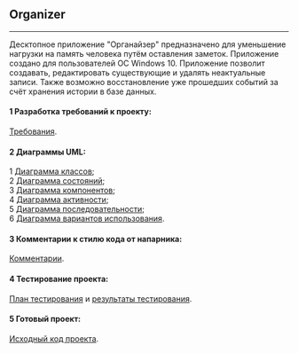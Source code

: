 ## Organizer
---

Десктопное приложение "Органайзер" предназначено для уменьшение нагрузки на память человека путём оставления заметок. Приложение создано для пользователей ОС Windows 10. Приложение позволит создавать, редактировать существующие и удалять неактуальные записи. Также возможно восстановление уже прошедших событий за счёт хранения истории в базе данных.  

#### 1 Разработка требований к проекту:
[Требования](https://github.com/Vavashka23/Organizer_tritpo_project/blob/master/Documentation/Requirements/%D0%A2%D1%80%D0%B5%D0%B1%D0%BE%D0%B2%D0%B0%D0%BD%D0%B8%D1%8F_%D0%BA_%D0%BF%D1%80%D0%BE%D0%B5%D0%BA%D1%82%D1%83.md).  

#### 2 Диаграммы UML:
1 [Диаграмма классов](https://github.com/Vavashka23/Organizer_tritpo_project/blob/master/Documentation/Diagrams/ClassDiagram/Class.md);  
2 [Диаграмма состояний](https://github.com/Vavashka23/Organizer_tritpo_project/blob/master/Documentation/Diagrams/State/State.md);   
3 [Диаграмма компонентов](https://github.com/Vavashka23/Organizer_tritpo_project/blob/master/Documentation/Diagrams/Component/componentDiagram.md);   
4 [Диаграмма активности](https://github.com/Vavashka23/Organizer_tritpo_project/blob/master/Documentation/Diagrams/Activity/Activity.md);   
5 [Диаграмма последовательности](https://github.com/Vavashka23/Organizer_tritpo_project/blob/master/Documentation/Diagrams/Sequence/Sequence.md);   
6 [Диаграмма вариантов использования](https://github.com/Vavashka23/Organizer_tritpo_project/blob/master/Documentation/Diagrams/UseCase/UseCase.md).  

#### 3 Комментарии к стилю кода от напарника:

[Комментарии](https://github.com/Vavashka23/Organizer_tritpo_project/issues/1).  

#### 4 Тестирование проекта:

[План тестирования](https://github.com/Vavashka23/Organizer_tritpo_project/blob/master/Testing/Testing_Plan.md) и [результаты тестирования](https://github.com/Vavashka23/Organizer_tritpo_project/blob/master/Testing/Testing_results.md).  

#### 5 Готовый проект:

[Исходный код проекта](https://github.com/Vavashka23/Organizer_tritpo_project/tree/master/Organizer). 